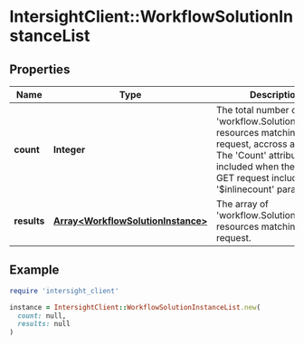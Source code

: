 # IntersightClient::WorkflowSolutionInstanceList

## Properties

| Name | Type | Description | Notes |
| ---- | ---- | ----------- | ----- |
| **count** | **Integer** | The total number of &#39;workflow.SolutionInstance&#39; resources matching the request, accross all pages. The &#39;Count&#39; attribute is included when the HTTP GET request includes the &#39;$inlinecount&#39; parameter. | [optional] |
| **results** | [**Array&lt;WorkflowSolutionInstance&gt;**](WorkflowSolutionInstance.md) | The array of &#39;workflow.SolutionInstance&#39; resources matching the request. | [optional] |

## Example

```ruby
require 'intersight_client'

instance = IntersightClient::WorkflowSolutionInstanceList.new(
  count: null,
  results: null
)
```

